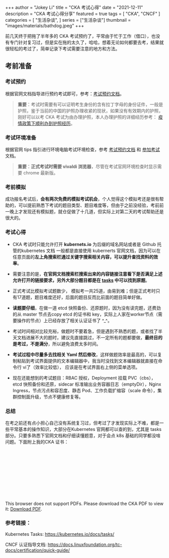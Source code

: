 +++
author = "Jokey Li"
title = "CKA 考试心得"
date = "2021-12-11"
description = "CKA 考试心得分享"
featured = true
tags = [
    "CKA",
    "CNCF"
]
categories = [
    "生活杂谈",
]
series = ["生活杂谈"]
thumbnail = "images/materials/bathdog.jpeg"
+++


前几天终于把拖了半年多的 CKA 考试预约了，平常由于忙于工作（借口），也没有专门针对复习过，但是实在拖的太久了，哈哈，想着无论如何都要去考，结果就很轻松的考过了，简单记录下考试需要注意的地方和方法。

## 考前准备

### 考试预约

根据官网文档指导进行预约考试即可，参考：[考试预约文档](https://docs.linuxfoundation.org/tc-docs/certification/quick-guide/schedule-an-exam)。

> **重要**：考试时需要有可以证明考生身份的含有拉丁字母的身份证件，一般是护照，鉴于当前的中国的护照办理收紧的现状，如果没有有效期内的护照，刚好可以以考 CKA 考试为由办理护照，本人办理护照的详细经历参考： [疫情政策下顺利办到护照经历](/post/life/2021年疫情政策下顺利办到护照经历/)。

### 考试环境准备

根据官网 tips 指引进行环境电脑考试环境检查，参考 [考试预约文档](https://docs.linuxfoundation.org/tc-docs/certification/quick-guide/schedule-an-exam) 和 [参加考试](https://docs.linuxfoundation.org/tc-docs/certification/quick-guide/taking-an-exam) 文档。

> **重要**：**正式考试时需要 vivaldi 浏览器**，尽管在考试官网环境检查时显示需要 chrome 最新版。 

### 考前模拟

成功报名考试后，**会有两次免费的模拟考试机会**，个人觉得这个模拟考还是很有帮助的，可以提前熟悉下考试的题目类型、题目难度等，但由于之前没经验，考前前一晚上才发现还有模拟题，就仓促做了十几道，但实际上对第二天的考试帮助还是很大的。

### 考试心得

- CKA 考试时只能允许打开 **kubernets.io** 为后缀的域名网站或者是 Github 托管的kubernetes 文档 一般都是直接使用 kubernerts 官网文档，因为可以在任意页面的**左上角搜索栏通过关键字搜索相关内容，可以提升查找资料的效率**。

- 需要注意的是，**在官网文档搜索栏搜索出来的内容链接注意看下是否满足上述允许打开的链接要求，另外大部分题目都是在 [tasks](https://kubernetes.io/docs/tasks/)  中可以找到原题**。

- 正式考试比模拟考试题数少， 模拟考一共25道，由易到难；但是正式考时只有17道题，题目难度还好，后面的题目反而比前面的题目简单好做。

- **读题要仔细**，在做一道 etcd 快照备份、还原题时，因为没有读完题，还费劲的从 master 节点去copy etcd 的证书和 key，实际上人家在worker节点（需要操作的节点）上已经存放了相关认证证书了 ^_^。

- 考试时间相对比较充裕，做题时不要着急，但是遇到不熟悉的题，或者找了半天文档进展不大的题时，建议先直接跳过，不一定所有的题都要做，**最终目的是考过，不是满分**，所以避免浪费太多时间。

- **考试过程中尽量多去找相关 Yaml 然后修改**，这样做题效率是最高的，可以复制粘贴到考试界面提供的文本编辑器中，我当时没找到文本编辑器就直接在命令行 vi了（效率比较低）， 应该是在考试界面右上侧的菜单选项。

- 现在还能想到的考试题目：RBAC 授权，Deployment 挂载 PVC（cbs）， etcd 快照备份和还原，sidecar 标准输出业务容器日志（emptyDir），Nginx Ingress，节点污点和容忍度、静态 Pod、工作负载扩缩容（scale 命令），集群控制面升级，节点不健康修复等。

### 总结

在考之前还有点小担心自己没有系统复习过，但考过了才发现实际上不难，都是一些平常基本的操作知识，大部分在Kubernetes 官网都可以查的到，尤其是 tasks 部分。只要多熟悉下官网文档和仔细读懂题意，对于会点 k8s 基础的同学都没啥问题。下面附上我的CKA 证书：

<object data="https://ti-user-certificates.s3.amazonaws.com/e0df7fbf-a057-42af-8a1f-590912be5460/add1f47b-2677-47da-be8a-49cb41f2e7a0-quanjiang-li-6a8365e8-ac1a-4c98-9dd9-042091dee897-certificate.pdf" type="application/pdf" width="100%">
    <embed src="https://ti-user-certificates.s3.amazonaws.com/e0df7fbf-a057-42af-8a1f-590912be5460/add1f47b-2677-47da-be8a-49cb41f2e7a0-quanjiang-li-6a8365e8-ac1a-4c98-9dd9-042091dee897-certificate.pdf">
        <p>This browser does not support PDFs. Please download the CKA PDF to view it: <a href="https://ti-user-certificates.s3.amazonaws.com/e0df7fbf-a057-42af-8a1f-590912be5460/add1f47b-2677-47da-be8a-49cb41f2e7a0-quanjiang-li-6a8365e8-ac1a-4c98-9dd9-042091dee897-certificate.pdf">Download PDF</a>.</p>
    </embed>
</object>

### 参考链接：

Kubernetes Tasks: https://kubernetes.io/docs/tasks/

CNCF 认证指导文档: https://docs.linuxfoundation.org/tc-docs/certification/quick-guide/